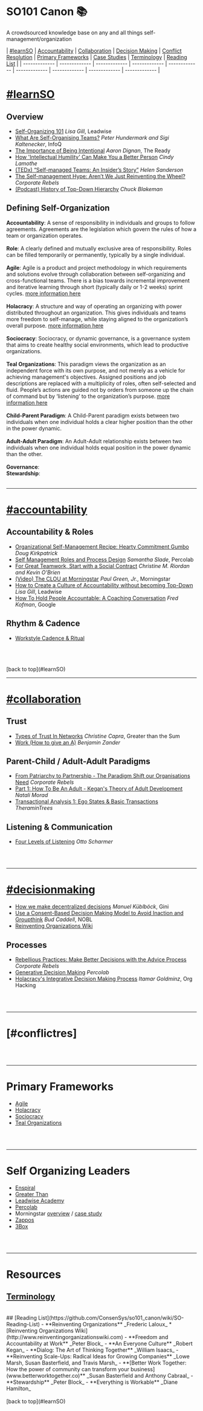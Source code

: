 # SO101 Canon :books:
A crowdsourced knowledge base on any and all things self-management/organization

 | [#learnSO](#learnSO) | [Accountability](#accountability) | [Collaboration](#collaboration) | [Decision Making](#decisionmaking) | [Conflict Resolution](#conflictres) | 
 [Primary Frameworks](#primary-frameworks) | [Case Studies](#self-organizing-leaders) | [Terminology](#resources) | [Reading List](#resources) |
| ------------- | ------------- | ------------- | ------------- | ------------- | ------------- | ------------- | ------------- | ------------- |
 
# [#learnSO](https://github.com/ConsenSys/so101_canon/wiki/%23learnSO)
## Overview
* [Self-Organizing 101](https://journal.leadwise.co/self-organizing-101-26c283900d79) *Lisa Gill*, Leadwise
* [What Are Self-Organising Teams?](https://www.infoq.com/articles/what-are-self-organising-teams) *Peter Hundermark and Sigi Kaltenecker*, InfoQ
* [The Importance of Being Intentional](https://medium.com/the-ready/the-biggest-obstacle-to-the-future-of-work-caf7a3151619) *Aaron Dignan*, The Ready
* [How 'Intellectual Humility' Can Make You a Better Person](https://www.thecut.com/2017/02/how-intellectual-humility-can-make-you-a-better-person.html)  *Cindy Lamothe*
* [(TEDx) “Self-managed Teams: An Insider’s Story”](https://www.youtube.com/watch?v=oRBMfO8DC0A) *Helen Sanderson*
* [The Self-management Hype: Aren’t We Just Reinventing the Wheel?](https://corporate-rebels.com/reinventing-the-wheel/) *Corporate Rebels*
* [(Podcast) History of Top-Down Hierarchy](http://leadermorphosis.co/ep-22-chuck-blakeman-on-rehumanising-organisations) _Chuck Blakeman_

## Defining Self-Organization
**Accountability**: A sense of responsibility in individuals and groups to follow agreements. Agreements are the legislation which govern the rules of how a team or organization operates.<br>
<br>
**Role**: A clearly defined and mutually exclusive area of responsibility. Roles can be filled temporarily or permanently, typically by a single individual.<br>
<br>
**Agile**: Agile is a product and project methodology in which requirements and solutions evolve through collaboration between self-organizing and cross-functional teams. There is a bias towards incremental improvement and iterative learning through short (typically daily or 1-2 weeks) sprint cycles. [more information here](https://www.cprime.com/resources/what-is-agile-what-is-scrum/)<br>
<br>
**Holacracy**: A structure and way of operating an organizing with power distributed throughout an organization. This gives individuals and teams more freedom to self-manage, while staying aligned to the organization’s overall purpose. [more information here](https://www.holacracy.org/what-is-holacracy)<br>
<br>
**Sociocracy**: Sociocracy, or dynamic governance, is a governance system that aims to create healthy social environments, which lead to productive organizations.<br>
<br>
**Teal Organizations**: This paradigm views the organization as an independent force with its own purpose, and not merely as a vehicle for achieving management's objectives. Assigned positions and job descriptions are replaced with a multiplicity of roles, often self-selected and fluid. People’s actions are guided not by orders from someone up the chain of command but by ‘listening’ to the organization’s purpose. [more information here](http://www.reinventingorganizationswiki.com/Teal_Organizations)<br>
<br>
**Child-Parent Paradigm**: A Child-Parent paradigm exists between two individuals when one individual holds a clear higher position than the other in the power dynamic. <br>
<br>
**Adult-Adult Paradigm**: An Adult-Adult relationship exists between two individuals when one individual holds equal position in the power dynamic than the other. <br>
<br>
**Governance**:
<br>
**Stewardship**:
<br>
<br>

***

# [#accountability](https://github.com/ConsenSys/so101_canon/wiki/%23accountability)
## Accountability & Roles
* [Organizational Self-Management Recipe: Hearty Commitment Gumbo](https://www.huffingtonpost.com/entry/organizational-self-management-recipe-hearty-commitment_us_59937e8ee4b0afd94eb3f5d7) _Doug Kirkpatrick_
* [Self Management Roles and Process Design](http://www.percolab.com/en/self-management-roles-and-process-design/) _Samantha Slade_, Percolab
* [For Great Teamwork, Start with a Social Contract](https://hbr.org/2012/04/to-ensure-great-teamwork-start) _Christine M. Riordan and Kevin O'Brien_
* [(Video) The CLOU at Morningstar](https://vimeo.com/28633983) _Paul Green, Jr._, Morningstar
* [How to Create a Culture of Accountability without becoming Top-Down](https://90digital.com/general/create-culture-of-accountability-13274.html) _Lisa Gill_, Leadwise
* [How To Hold People Accountable: A Coaching Conversation](https://www.linkedin.com/pulse/how-hold-people-accountable-coaching-conversation-89-fred-kofman/) _Fred Kofman_, Google

## Rhythm & Cadence
* [Workstyle Cadence & Ritual](https://wavelength.asana.com/workstyle-cadence-and-ritual/)
<br>
<br>
<br>
[back to top](#learnSO)

***

# [#collaboration](https://github.com/ConsenSys/so101_canon/wiki/%23collaboration)
## Trust
* [Types of Trust In Networks](https://medium.com/virtual-teams-for-systemic-change/types-of-trust-in-networks-6fd7de879d28) *Christine Capra*, Greater than the Sum
* [Work (How to give an A)](https://www.youtube.com/watch?v=qTKEBygQic0) *Benjamin Zander*

## Parent-Child / Adult-Adult Paradigms
* [From Patriarchy to Partnership - The Paradigm Shift our Organisations Need](https://corporate-rebels.com/guest-blog-paradigm-shift/) *Corporate Rebels*
* [Part 1: How To Be An Adult - Kegan's Theory of Adult Development](https://medium.com/@NataliMorad/how-to-be-an-adult-kegans-theory-of-adult-development-d63f4311b553) _Natali Morad_
* [Transactional Analysis 1: Ego States & Basic Transactions](https://www.youtube.com/watch?v=nKNyFSLJy6o) _TheraminTrees_

## Listening & Communication
* [Four Levels of Listening](https://www.youtube.com/watch?v=eLfXpRkVZaI) *Otto Scharmer*
<br>
<br>

***

# [#decisionmaking](https://github.com/ConsenSys/so101_canon/wiki/%23decisionmaking)
* [How we make decentralized decisions](https://blog.gini.net/how-we-make-decentralized-decisions-ccd2de61b8b2) *Manuel Küblböck*, Gini
* [Use a Consent-Based Decision Making Model to Avoid Inaction and Groupthink](https://medium.nobl.io/use-a-consent-based-decision-making-model-to-avoid-inaction-and-groupthink-6ac2179e20cb) *Bud Caddell*, NOBL
* [Reinventing Organizations Wiki](http://www.reinventingorganizationswiki.com/Decision_Making)

## Processes
* [Rebellious Practices: Make Better Decisions with the Advice Process](https://corporate-rebels.com/advice-process/) _Corporate Rebels_
* [Generative Decision Making](https://medium.com/percolab-droplets/generative-decision-making-process-cf0b131c5ac4) _Percolab_
* [Holacracy's Integrative Decision Making Process](https://medium.com/org-hacking/holacracys-integrative-decision-making-process-f750d4b82abc) *Itamar Goldminz*, Org Hacking

<br>
<br>

***

# [#conflictres]
<br>
<br>

***

# Primary Frameworks
* [Agile](http://agilemethodology.org/)
* [Holacracy](https://www.holacracy.org/)
* [Sociocracy](https://sociocracy30.org/)
* [Teal Organizations](http://www.reinventingorganizationswiki.com/Teal_Organizations) 
<br>
<br>

***

# Self Organizing Leaders
* [Enspiral](https://enspiral.com/)
* [Greater Than](https://www.greaterthan.works/)
* [Leadwise Academy](https://academy.leadwise.co)
* [Percolab](http://www.percolab.com/en/self-management-roles-and-process-design/)
* Morningstar [overview](https://www.managementexchange.com/story/colleague-letter-understanding-replacing-jobs-commitments) / [case study](https://hbr.org/2011/12/first-lets-fire-all-the-managers)
* [Zappos](https://www.zapposinsights.com/about/holacracy)
* [3Box](https://medium.com/3box/3box-culture-a-team-community-and-company-595004959b61)
<br>
<br>

***

# Resources
## [Terminology](https://github.com/ConsenSys/so101_canon/wiki/Self-Organization-Terminology)
<br>
## [Reading List](https://github.com/ConsenSys/so101_canon/wiki/SO-Reading-List)
- **Reinventing Organizations**   _Frederic Laloux_
  * [Reinventing Organizations Wiki](http://www.reinventingorganizationswiki.com)
- **Freedom and Accountability at Work**   _Peter Block_
- **An Everyone Culture**   _Robert Kegan_
- **Dialog: The Art of Thinking Together**   _William Isaacs_
- **Reinventing Scale-Ups: Radical Ideas for Growing Companies**   _Lowe Marsh, Susan Basterfield, and Travis Marsh_
- **[Better Work Together: How the power of community can transform your business](www.betterworktogether.co)** 
  _Susan Basterfield and Anthony Cabraal_
- **Stewardship**   _Peter Block_
- **Everything is Workable**   _Diane Hamilton_
<br>
<br>
[back to top](#learnSO)
